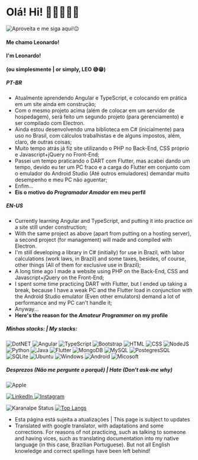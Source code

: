 
# Olá! Hi! 🙋🏻‍♂️👋🏻 
![Aproveita e me siga aqui!😉](https://img.shields.io/github/followers/leonardon397.svg?style=social&label=Follow&maxAge=2592000)
#### Me chamo Leonardo! 
#### I'm Leonardo!

#### (ou simplesmente | or simply, LEO 😅😁)


##### PT-BR
* Atualmente aprendendo Angular e TypeScript, e colocando em prática em um site ainda em construção;
* Com o mesmo projeto acima (além de colocar em um servidor de hospedagem), será feito um segundo projeto (para gerenciamento) e ser compilado com Electron.
* Ainda estou desenvolvendo uma biblioteca em C# (inicialmente) para uso no Brasil, com cálculos trabalhistas e de alguns impostos, além, claro, de outras coisas;
* Muito tempo atrás já fiz site utilizando o PHP no Back-End, CSS próprio e Javascript+jQuery no Front-End;
* Passei um tempo praticando o DART com Flutter, mas acabei dando um tempo, devido eu ter um PC fraco e a carga do Flutter em conjunto com o emulador do Android Studio (Até outros emuladores) demandar muito desempenho e meu PC não aguentar;
* Enfim...
* __Eis o motivo do *Programador Amador* em meu perfil__

##### EN-US
* Currently learning Angular and TypeScript, and putting it into practice on a site still under construction;
* With the same project as above (apart from putting on a hosting server), a second project (for management) will made and compiled with Electron.
* I'm still developing a library in C# (initially) for use in Brazil, with labor calculations (work laws, in Brazil) and some taxes, besides, of course, other things (All of them for exclusive use in Brazil);
* A long time ago I made a website using PHP on the Back-End, CSS and Javascript+jQuery on the Front-End;
* I spent some time practicing DART with Flutter, but I ended up taking a break, because I have a weak PC and the Flutter load in conjunction with the Android Studio emulator (Even other emulators) demand a lot of performance and my PC can't handle it;
* Anyway...
* __Here's the reason for the *Amateur Programmer* on my profile__

##### Minhas stacks: | My stacks:
![DotNET](https://img.shields.io/badge/.NET-5C2D91?style=for-the-badge&logo=.net&logoColor=white)
![Angular](https://img.shields.io/badge/Angular-DD0031?style=for-the-badge&logo=angular&logoColor=white)
![TypeScript](https://img.shields.io/badge/TypeScript-007ACC?style=for-the-badge&logo=typescript&logoColor=white)
![Bootstrap](https://img.shields.io/badge/Bootstrap-563D7C?style=for-the-badge&logo=bootstrap&logoColor=white)
![HTML](https://img.shields.io/badge/HTML5-E34F26?style=for-the-badge&logo=html5&logoColor=white)
![CSS](https://img.shields.io/badge/CSS3-1572B6?style=for-the-badge&logo=css3&logoColor=white)
![NodeJS](https://img.shields.io/badge/Node.js-43853D?style=for-the-badge&logo=node.js&logoColor=white)
![Python](https://img.shields.io/badge/Python-14354C?style=for-the-badge&logo=python&logoColor=white)
![Java](https://img.shields.io/badge/Java-ED8B00?style=for-the-badge&logo=java&logoColor=white)
![Flutter](https://img.shields.io/badge/Flutter-02569B?style=for-the-badge&logo=flutter&logoColor=white)
![MongoDB](https://img.shields.io/badge/MongoDB-4EA94B?style=for-the-badge&logo=mongodb&logoColor=white)
![MySQL](https://img.shields.io/badge/MySQL-00000F?style=for-the-badge&logo=mysql&logoColor=white)
![PostegresSQL](https://img.shields.io/badge/PostgreSQL-316192?style=for-the-badge&logo=postgresql&logoColor=white)
![SQLite](https://img.shields.io/badge/SQLite-07405E?style=for-the-badge&logo=sqlite&logoColor=white)
![Ubuntu](https://img.shields.io/badge/Ubuntu-E95420?style=for-the-badge&logo=ubuntu&logoColor=white)
![Windows](https://img.shields.io/badge/Windows-0078D6?style=for-the-badge&logo=windows&logoColor=white)
![Android](	https://img.shields.io/badge/Android-3DDC84?style=for-the-badge&logo=android&logoColor=white)
![Micosoft](https://img.shields.io/badge/Microsoft-666666?style=for-the-badge&logo=microsoft&logoColor=white)

##### Desprezos (Não me pergunte o porquê) | Hate (Don't ask-me why)
![Apple](https://img.shields.io/badge/mac%20os-000000?style=for-the-badge&logo=apple&logoColor=white)
<div>
  <a href="https://www.linkedin.com/in/leonardo-nicolas-sales-dias-2a3892149/">
    <img src="https://img.shields.io/badge/LinkedIn-0077B5?style=for-the-badge&logo=linkedin&logoColor=white" alt="LinkedIn">
  </a>
  <a href="https://www.instagram.com/lnsdias/">
    <img src="https://img.shields.io/badge/Instagram-E4405F?style=for-the-badge&logo=instagram&logoColor=white" alt="Instagram">
  </a>
</div>


![Karanalpe Status](https://github-readme-stats.vercel.app/api?username=leonardon397&show_icons=true&theme=graywhite&include_all_commits=true)
[![Top Langs](https://github-readme-stats.vercel.app/api/top-langs/?username=leonardon397&&layout=compact)](https://github.com/leonardon397/)

* Esta página está sujeita a atualizações | This page is subject to updates 
* Translated with google translator, with adaptations and some corrections. For reasons of not practicing, such as talking to someone and having vices, such as translating documentation into my native language (in this case, Brazilian Portuguese). But not all English knowledge and correct spellings have been left behind!

<!--
**leonardon397/leonardon397** is a ✨ _special_ ✨ repository because its `README.md` (this file) appears on your GitHub profile.

Here are some ideas to get you started:

- 🔭 I’m currently working on ...
- 🌱 I’m currently learning ...
- 👯 I’m looking to collaborate on ...
- 🤔 I’m looking for help with ...
- 💬 Ask me about ...
- 📫 How to reach me: ...
- 😄 Pronouns: ...
- ⚡ Fun fact: ...
-->
